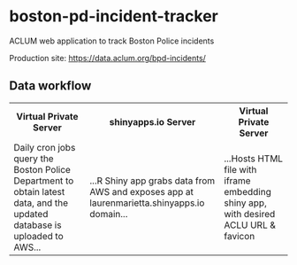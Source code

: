 # boston-pd-incident-tracker
ACLUM web application to track Boston Police incidents

Production site: https://data.aclum.org/bpd-incidents/

## Data workflow
<table width="300">
  <tr>
    <th> Virtual Private Server </th>
    <th> shinyapps.io Server </th>
    <th> Virtual Private Server </th>
  </tr>
  <tr>
    <td> Daily cron jobs query the Boston Police Department to obtain latest data, and the updated database is uploaded to AWS... </td>
    <td> ...R Shiny app grabs data from AWS and exposes app at laurenmarietta.shinyapps.io domain...</td>
    <td> ...Hosts HTML file with iframe embedding shiny app, with desired ACLU URL & favicon </td>
  </tr>
</table>
